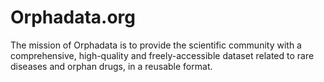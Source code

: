 # Orphadata.org
The mission of Orphadata is to provide the scientific community with a comprehensive, high-quality and freely-accessible dataset related to rare diseases and orphan drugs, in a reusable format.
